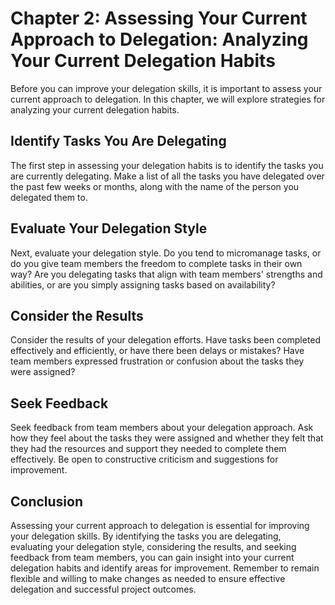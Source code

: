 Chapter 2: Assessing Your Current Approach to Delegation: Analyzing Your Current Delegation Habits
==================================================================================================

Before you can improve your delegation skills, it is important to assess your current approach to delegation. In this chapter, we will explore strategies for analyzing your current delegation habits.

Identify Tasks You Are Delegating
---------------------------------

The first step in assessing your delegation habits is to identify the tasks you are currently delegating. Make a list of all the tasks you have delegated over the past few weeks or months, along with the name of the person you delegated them to.

Evaluate Your Delegation Style
------------------------------

Next, evaluate your delegation style. Do you tend to micromanage tasks, or do you give team members the freedom to complete tasks in their own way? Are you delegating tasks that align with team members' strengths and abilities, or are you simply assigning tasks based on availability?

Consider the Results
--------------------

Consider the results of your delegation efforts. Have tasks been completed effectively and efficiently, or have there been delays or mistakes? Have team members expressed frustration or confusion about the tasks they were assigned?

Seek Feedback
-------------

Seek feedback from team members about your delegation approach. Ask how they feel about the tasks they were assigned and whether they felt that they had the resources and support they needed to complete them effectively. Be open to constructive criticism and suggestions for improvement.

Conclusion
----------

Assessing your current approach to delegation is essential for improving your delegation skills. By identifying the tasks you are delegating, evaluating your delegation style, considering the results, and seeking feedback from team members, you can gain insight into your current delegation habits and identify areas for improvement. Remember to remain flexible and willing to make changes as needed to ensure effective delegation and successful project outcomes.
